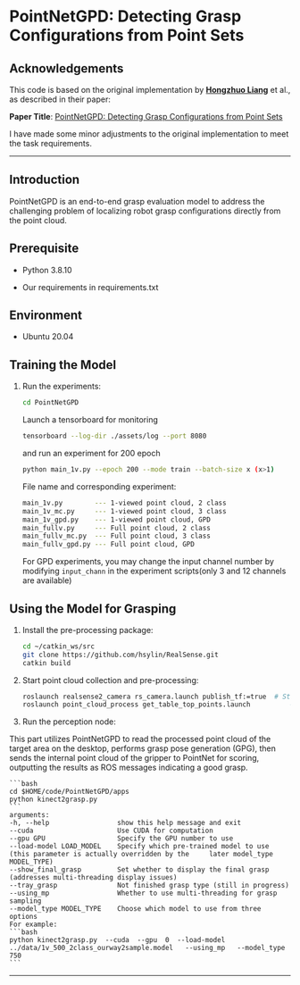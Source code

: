 # PointNetGPD: Detecting Grasp Configurations from Point Sets

## Acknowledgements
This code is based on the original implementation by **[Hongzhuo Liang](https://github.com/lianghongzhuo/PointNetGPD)** et al., as described in their paper:

**Paper Title**: [PointNetGPD: Detecting Grasp Configurations from Point Sets](https://arxiv.org/pdf/1809.06267)

I have made some minor adjustments to the original implementation to meet the task requirements.

***
## **Introduction**

PointNetGPD is an end-to-end grasp evaluation model to address the challenging problem of localizing robot grasp configurations directly from the point cloud.

## Prerequisite

* Python 3.8.10

* Our requirements in requirements.txt

## Environment

* Ubuntu 20.04 


## Training the Model

1. Run the experiments:
   
    ```bash
    cd PointNetGPD
    ```

    
    Launch a tensorboard for monitoring
    ```bash
    tensorboard --log-dir ./assets/log --port 8080
	```

    and run an experiment for 200 epoch
    ```bash
    python main_1v.py --epoch 200 --mode train --batch-size x (x>1)  
	```
    
    File name and corresponding experiment:
    ```bash
    main_1v.py        --- 1-viewed point cloud, 2 class
    main_1v_mc.py     --- 1-viewed point cloud, 3 class
    main_1v_gpd.py    --- 1-viewed point cloud, GPD
    main_fullv.py     --- Full point cloud, 2 class
    main_fullv_mc.py  --- Full point cloud, 3 class
    main_fullv_gpd.py --- Full point cloud, GPD
    ```
    For GPD experiments, you may change the input channel number by modifying `input_chann` in the experiment scripts(only 3 and 12 channels are available)

## Using the Model for Grasping
   
1. Install the pre-processing package:

    ```bash
    cd ~/catkin_ws/src
    git clone https://github.com/hsylin/RealSense.git
    catkin build
    ```

2. Start point cloud collection and pre-processing:
    ```bash
    roslaunch realsense2_camera rs_camera.launch publish_tf:=true  # Start the camera
    roslaunch point_cloud_process get_table_top_points.launch          # Start label tracking and point cloud pre-processing
    ```

3. Run the perception node:

This part utilizes PointNetGPD to read the processed point cloud of the target area on the desktop, performs grasp pose generation (GPG), then sends the internal point cloud of the gripper to PointNet for scoring, outputting the results as ROS messages indicating a good grasp.
    
    ```bash
    cd $HOME/code/PointNetGPD/apps
    python kinect2grasp.py  
    ```
    arguments:
    -h, --help                 show this help message and exit
    --cuda                     Use CUDA for computation
    --gpu GPU                  Specify the GPU number to use
    --load-model LOAD_MODEL    Specify which pre-trained model to use (this parameter is actually overridden by the     later model_type MODEL_TYPE)
    --show_final_grasp         Set whether to display the final grasp (addresses multi-threading display issues)
    --tray_grasp               Not finished grasp type (still in progress)
    --using_mp                 Whether to use multi-threading for grasp sampling
    --model_type MODEL_TYPE    Choose which model to use from three options
    For example:
    ```bash
    python kinect2grasp.py  --cuda  --gpu  0  --load-model  ../data/1v_500_2class_ourway2sample.model   --using_mp   --model_type   750
    ```



------

